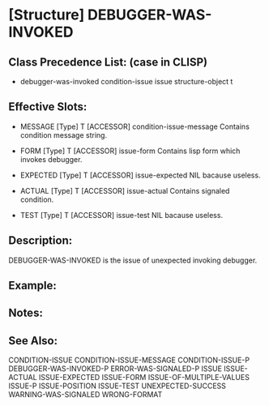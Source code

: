 # [Structure] DEBUGGER-WAS-INVOKED

## Class Precedence List: (case in CLISP)

* debugger-was-invoked condition-issue issue structure-object t

## Effective Slots:

* MESSAGE [Type] T
[ACCESSOR] condition-issue-message
Contains condition message string.

* FORM [Type] T
[ACCESSOR] issue-form
Contains lisp form which invokes debugger.

* EXPECTED [Type] T
[ACCESSOR] issue-expected
NIL bacause useless.

* ACTUAL [Type] T
[ACCESSOR] issue-actual
Contains signaled condition.

* TEST [Type] T
[ACCESSOR] issue-test
NIL bacause useless.

## Description:
DEBUGGER-WAS-INVOKED is the issue of unexpected invoking debugger.

## Example:

## Notes:

## See Also:

CONDITION-ISSUE
CONDITION-ISSUE-MESSAGE
CONDITION-ISSUE-P
DEBUGGER-WAS-INVOKED-P
ERROR-WAS-SIGNALED-P
ISSUE
ISSUE-ACTUAL
ISSUE-EXPECTED
ISSUE-FORM
ISSUE-OF-MULTIPLE-VALUES
ISSUE-P
ISSUE-POSITION
ISSUE-TEST
UNEXPECTED-SUCCESS
WARNING-WAS-SIGNALED
WRONG-FORMAT
